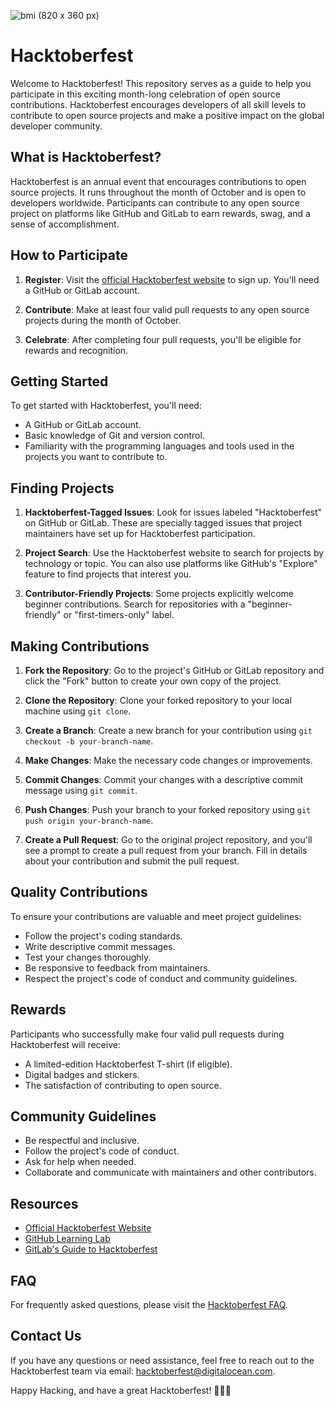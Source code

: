 ![bmi (820 x 360 px)](https://github.blog/wp-content/uploads/2022/10/hacktoberfestbanner.jpeg?fit=1200%2C630)
# Hacktoberfest

Welcome to Hacktoberfest! This repository serves as a guide to help you participate in this exciting month-long celebration of open source contributions. Hacktoberfest encourages developers of all skill levels to contribute to open source projects and make a positive impact on the global developer community.

## What is Hacktoberfest?

Hacktoberfest is an annual event that encourages contributions to open source projects. It runs throughout the month of October and is open to developers worldwide. Participants can contribute to any open source project on platforms like GitHub and GitLab to earn rewards, swag, and a sense of accomplishment.

## How to Participate

1. **Register**: Visit the [official Hacktoberfest website](https://hacktoberfest.digitalocean.com/) to sign up. You'll need a GitHub or GitLab account.

2. **Contribute**: Make at least four valid pull requests to any open source projects during the month of October.

3. **Celebrate**: After completing four pull requests, you'll be eligible for rewards and recognition.

## Getting Started

To get started with Hacktoberfest, you'll need:

- A GitHub or GitLab account.
- Basic knowledge of Git and version control.
- Familiarity with the programming languages and tools used in the projects you want to contribute to.

## Finding Projects

1. **Hacktoberfest-Tagged Issues**: Look for issues labeled "Hacktoberfest" on GitHub or GitLab. These are specially tagged issues that project maintainers have set up for Hacktoberfest participation.

2. **Project Search**: Use the Hacktoberfest website to search for projects by technology or topic. You can also use platforms like GitHub's "Explore" feature to find projects that interest you.

3. **Contributor-Friendly Projects**: Some projects explicitly welcome beginner contributions. Search for repositories with a "beginner-friendly" or "first-timers-only" label.

## Making Contributions

1. **Fork the Repository**: Go to the project's GitHub or GitLab repository and click the "Fork" button to create your own copy of the project.

2. **Clone the Repository**: Clone your forked repository to your local machine using `git clone`.

3. **Create a Branch**: Create a new branch for your contribution using `git checkout -b your-branch-name`.

4. **Make Changes**: Make the necessary code changes or improvements.

5. **Commit Changes**: Commit your changes with a descriptive commit message using `git commit`.

6. **Push Changes**: Push your branch to your forked repository using `git push origin your-branch-name`.

7. **Create a Pull Request**: Go to the original project repository, and you'll see a prompt to create a pull request from your branch. Fill in details about your contribution and submit the pull request.

## Quality Contributions

To ensure your contributions are valuable and meet project guidelines:

- Follow the project's coding standards.
- Write descriptive commit messages.
- Test your changes thoroughly.
- Be responsive to feedback from maintainers.
- Respect the project's code of conduct and community guidelines.

## Rewards

Participants who successfully make four valid pull requests during Hacktoberfest will receive:

- A limited-edition Hacktoberfest T-shirt (if eligible).
- Digital badges and stickers.
- The satisfaction of contributing to open source.

## Community Guidelines

- Be respectful and inclusive.
- Follow the project's code of conduct.
- Ask for help when needed.
- Collaborate and communicate with maintainers and other contributors.

## Resources

- [Official Hacktoberfest Website](https://hacktoberfest.digitalocean.com/)
- [GitHub Learning Lab](https://lab.github.com/)
- [GitLab's Guide to Hacktoberfest](https://docs.gitlab.com/ee/user/project/hacktoberfest.html)

## FAQ

For frequently asked questions, please visit the [Hacktoberfest FAQ](https://hacktoberfest.digitalocean.com/faq).

## Contact Us

If you have any questions or need assistance, feel free to reach out to the Hacktoberfest team via email: [hacktoberfest@digitalocean.com](mailto:hacktoberfest@digitalocean.com).

Happy Hacking, and have a great Hacktoberfest! 🎉🐙🚀



 
 
 
 
